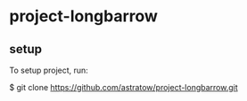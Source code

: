# project-longbarrow

## setup

To setup project, run:

$ git clone https://github.com/astratow/project-longbarrow.git

